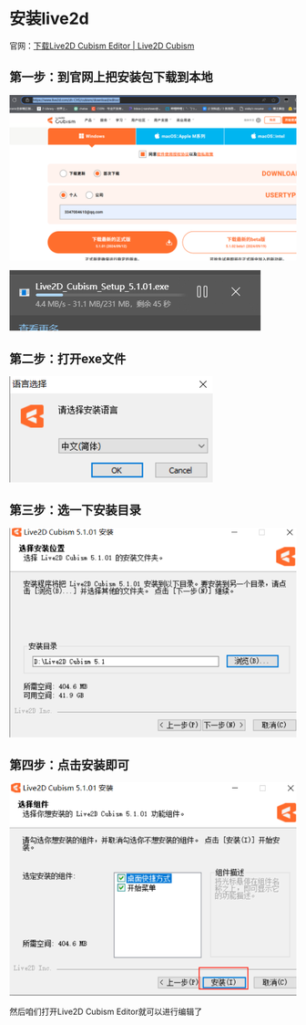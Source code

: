 # 安装live2d

官网：[下载Live2D Cubism Editor | Live2D Cubism](https://www.live2d.com/zh-CHS/cubism/download/editor/)

## 第一步：到官网上把安装包下载到本地

![image-20240922184954351](./../img/image-20240922184954351.png)

![image-20240922185022113](./../img/image-20240922185022113.png)

## 第二步：打开exe文件

![image-20240922185159070](./../img/image-20240922185159070.png)

## 第三步：选一下安装目录

![image-20240922185229679](./../img/image-20240922185229679.png)

## 第四步：点击安装即可

![image-20240922185250100](./../img/image-20240922185250100.png)

然后咱们打开Live2D Cubism Editor就可以进行编辑了



